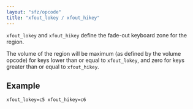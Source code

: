 ```yaml
---
layout: "sfz/opcode"
title: "xfout_lokey / xfout_hikey"
---
```

`xfout_lokey` and `xfout_hikey` define the fade-out keyboard zone for the region.

The volume of the region will be maximum (as defined by the volume opcode) for
keys lower than or equal to `xfout_lokey`,
and zero for keys greater than or equal to `xfout_hikey`.

## Example

```
xfout_lokey=c5 xfout_hikey=c6
```
